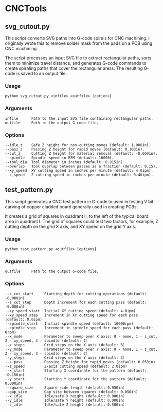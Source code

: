 # CNCTools

## svg_cutout.py
This script converts SVG paths into G-code spirals for CNC machining.
I originally wrote this to remove solder mask from the pads on a PCB using CNC machining.

The script processes an input SVG file to extract rectangular paths, sorts them to minimize travel distance, 
and generates G-code commands to create spiraling paths that cover the rectangular areas. The resulting G-code 
is saved to an output file.
### Usage
    python svg_cutout.py <infile> <outfile> [options]
### Arguments
    infile      Path to the input SVG file containing rectangular paths.
    outfile     Path to the output G-code file.
### Options
    --idle_z    Safe Z height for non-cutting moves (default: 1.000in).
    --pass_z    Passing Z height for rapid moves (default: 0.100in).
    --cut_z     Cutting Z height for material removal (default: -0.000in).
    --spindle   Spindle speed in RPM (default: 10000).
    --tool_dia  Tool diameter in inches (default: 0.015in).
    --overlap   Tool overlap between passes as a fraction (default: 0.15).
    --xy_speed  XY cutting speed in inches per minute (default: 4.0ipm).
    --z_speed   Z cutting speed in inches per minute (default: 0.40ipm).

## test_pattern.py
This script generates a CNC test pattern in G-code to used in testing V bit carving of copper cladded board
generally used in creating PCBs.

It creates a grid of squares in quadrant II, to the left of the typical board area in quadrant I. The grid
of squares could test two factors, for example, Z cutting depth on the grid X axis, and XY speed on the
grid Y axis.
### Usage
    python test_pattern.py <outfile> [options]
### Arguments
    outfile     Path to the output G-code file.
### Options
    --z_cut_start     Starting depth for cutting operations (default: -0.000in)
    --z_cut_step      Depth increment for each cutting pass (default: -0.000in)
    --xy_speed_start  Initial XY cutting speed (default: 4.0ipm)
    --xy_speed_step   Increment in XY cutting speed for each pass (default: 0.0ipm)
    --spindle_start   Initial spindle speed (default: 10000rpm)
    --spindle_step    Increment in spindle speed for each pass (default: 0rpm)
    --x_mode          Parameter to sweep over X axis: 0 - none, 1 - z_cut, 2 - xy_speed, 3 - spindle (default: 1)
    --x_steps         Grid steps on the X axis (default: 3)
    --y_mode          Parameter to sweep over Y axis: 0 - none, 1 - z_cut, 2 - xy_speed, 3 - spindle (default: 2)
    --y_steps         Grid steps on the Y axis (default: 3)
    --z_pass          Passing Z height for rapid moves (default: 0.050in)
    --z_speed         Z-axis cutting speed (default: 2.0ipm)
    --x_start         Starting X coordinate for the pattern (default: -0.150in)
    --y_start         Starting Y coordinate for the pattern (default: 0.000in)
    --square_size     Square side length (default: 0.050in)
    --gap_size        Gap size between squares (default: 0.050in)
    --x_idle          Idle/safe X height (default: 0.000in)
    --y_idle          Idle/safe Y height (default: 0.000in)
    --z_idle          Idle/safe Z height (default: 0.500in)
